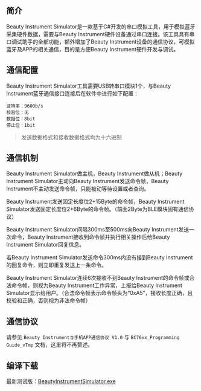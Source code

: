 ## 简介

Beauty Instrument Simulator是一款基于C#开发的串口模拟工具，用于模拟蓝牙采集硬件数据，需要与Beauty Instrument硬件设备通过串口连接。该工具具有串口调试助手的全部功能，额外增加了Beauty Instrument设备的通信协议，可模拟蓝牙及APP的相关通信，目的是方便Beauty Instrument硬件开发与调试。

## 通信配置

Beauty Instrument Simulator工具需要USB转串口模块1个，与Beauty Instrument蓝牙通信接口连接后在软件中进行如下配置：

	波特率：9600b/s
	校验位：无
	数据位：8bit
	停止位：1bit

>发送数据格式和接收数据格式均为十六进制

## 通信机制

Beauty Instrument Simulator做主机，Beauty Instrument做从机；Beauty Instrument Simulator主动向Beauty Instrument发送命令帧，Beauty Instrument不主动发送命令帧，只能被动等待设置或者查询。

Beauty Instrument发送固定长度位2+15Byte的命令帧，Beauty Instrument Simulator发送固定长度位2+6Byte的命令帧。（前面2Byte为BLE模块固有通信协议）

Beauty Instrument Simulator间隔300ms至500ms向Beauty Instrument发送一次命令，Beauty Instrument接收到命令帧并执行相关操作后给Beauty Instrument Simulator回复信息。

若Beauty Instrument Simulator发送命令300ms内没有接到Beauty Instrument的回复命令，则立即重复发送上一条命令。

Beauty Instrument Simulator连续6次接收不到Beauty Instrument的命令帧或合法命令帧，则视为Beauty Instrument工作异常，上报给Beauty Instrument Simulator显示给用户。（合法命令帧表示命令帧头为“0xA5”，接收长度正确，且校验和正确，否则视为非法命令帧）

## 通信协议

请参见 `Beauty Instrument与手机APP通信协议 V1.0` 与 `BC76xx_Programming Guide_vTmp` 文档，这里将不再赘述。

## 编译下载

最新测试版：[BeautyInstrumentSimulator.exe](https://raw.githubusercontent.com/xiaoxinpro/BeautyInstrumentSimulator/master/BeautyInstrumentSimulator/bin/Debug/BeautyInstrumentSimulator.exe)


